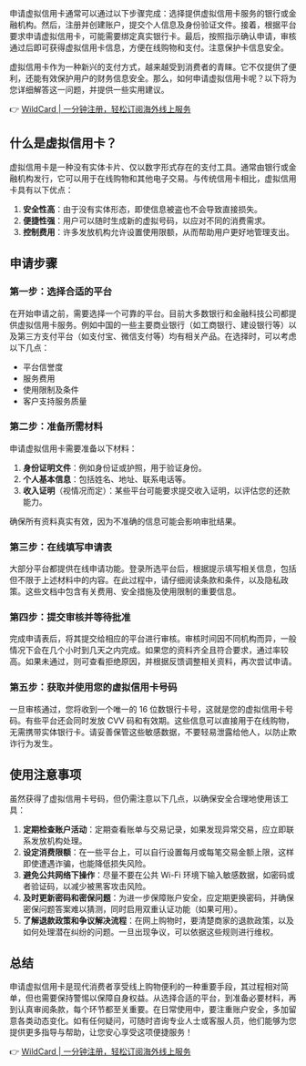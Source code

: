 申请虚拟信用卡通常可以通过以下步骤完成：选择提供虚拟信用卡服务的银行或金融机构。然后，注册并创建账户，提交个人信息及身份验证文件。接着，根据平台要求申请虚拟信用卡，可能需要绑定真实银行卡。最后，按照指示确认申请，审核通过后即可获得虚拟信用卡信息，方便在线购物和支付。注意保护卡信息安全。

虚拟信用卡作为一种新兴的支付方式，越来越受到消费者的青睐。它不仅提供了便利，还能有效保护用户的财务信息安全。那么，如何申请虚拟信用卡呢？以下将为您详细解答这一问题，并提供一些实用建议。

👉 [WildCard | 一分钟注册，轻松订阅海外线上服务](https://bit.ly/bewildcard)

## 什么是虚拟信用卡？

虚拟信用卡是一种没有实体卡片、仅以数字形式存在的支付工具。通常由银行或金融机构发行，它可以用于在线购物和其他电子交易。与传统信用卡相比，虚拟信用卡具有以下优点：

1. **安全性高**：由于没有实体形态，即使信息被盗也不会导致直接损失。
2. **便捷性强**：用户可以随时生成新的虚拟号码，以应对不同的消费需求。
3. **控制费用**：许多发放机构允许设置使用限额，从而帮助用户更好地管理支出。

## 申请步骤

### 第一步：选择合适的平台

在开始申请之前，需要选择一个可靠的平台。目前大多数银行和金融科技公司都提供虚拟信用卡服务。例如中国的一些主要商业银行（如工商银行、建设银行等）以及第三方支付平台（如支付宝、微信支付等）均有相关产品。在选择时，可以考虑以下几点：

- 平台信誉度
- 服务费用
- 使用限制及条件
- 客户支持服务质量

### 第二步：准备所需材料

申请虚拟信用卡需要准备以下材料：

1. **身份证明文件**：例如身份证或护照，用于验证身份。
2. **个人基本信息**：包括姓名、地址、联系电话等。
3. **收入证明**（视情况而定）：某些平台可能要求提交收入证明，以评估您的还款能力。

确保所有资料真实有效，因为不准确的信息可能会影响审批结果。

### 第三步：在线填写申请表

大部分平台都提供在线申请功能。登录所选平台后，根据提示填写相关信息，包括但不限于上述材料中的内容。在此过程中，请仔细阅读条款和条件，以及隐私政策。这些文档中包含有关费用、安全措施及使用限制的重要信息。

### 第四步：提交审核并等待批准

完成申请表后，将其提交给相应的平台进行审核。审核时间因不同机构而异，一般情况下会在几个小时到几天之内完成。如果您的资料齐全且符合要求，通过率较高。如果未通过，则可查看拒绝原因，并根据反馈调整相关资料，再次尝试申请。

### 第五步：获取并使用您的虚拟信用卡号码

一旦审核通过，您将收到一个唯一的 16 位数银行卡号，这就是您的虚拟信用卡号码。有些平台还会同时发放 CVV 码和有效期。这些信息可以直接用于在线购物，无需携带实体银行卡。请妥善保管这些敏感数据，不要轻易泄露给他人，以防止欺诈行为发生。

## 使用注意事项

虽然获得了虚拟信用卡号码，但仍需注意以下几点，以确保安全合理地使用该工具：

1. **定期检查账户活动**：定期查看账单与交易记录，如果发现异常交易，应立即联系发放机构处理。
2. **设定消费限额**：在一些平台上，可以自行设置每月或每笔交易金额上限，这样即使遭遇诈骗，也能降低损失风险。
3. **避免公共网络下操作**：尽量不要在公共 Wi-Fi 环境下输入敏感数据，如密码或者验证码，以减少被黑客攻击风险。
4. **及时更新密码和密保问题**：为进一步保障账户安全，应定期更换密码，并确保密保问题答案难以猜测，同时启用双重认证功能（如果可用）。
5. **了解退款政策和争议解决流程**：在网上购物时，要清楚商家的退款政策，以及如何处理潜在纠纷的问题。一旦出现争议，可以依据这些规则进行维权。

## 总结

申请虚拟信用卡是现代消费者享受线上购物便利的一种重要手段，其过程相对简单，但也需要保持警惕以保障自身权益。从选择合适的平台，到准备必要材料，再到认真审阅条款，每个环节都至关重要。在日常使用中，要注重账户安全，多加留意各类动态变化。如有任何疑问，可随时咨询专业人士或客服人员，他们能够为您提供更多指导与帮助，让您安心享受这项便捷服务！

👉 [WildCard | 一分钟注册，轻松订阅海外线上服务](https://bit.ly/bewildcard)
